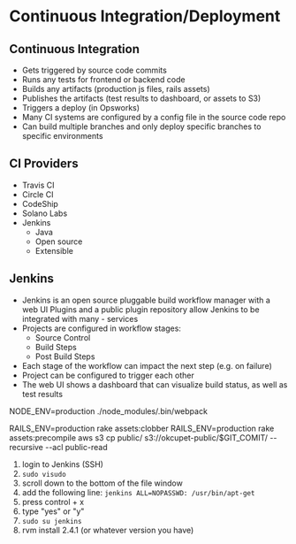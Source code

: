# Continuous Integration/Deployment

## Continuous Integration
- Gets triggered by source code commits
- Runs any tests for frontend or backend code
- Builds any artifacts (production js files, rails assets)
- Publishes the artifacts (test results to dashboard, or assets to S3)
- Triggers a deploy (in Opsworks)
- Many CI systems are configured by a config file in the source code repo
- Can build multiple branches and only deploy specific branches to specific environments

## CI Providers
- Travis CI
- Circle CI
- CodeShip
- Solano Labs
- Jenkins
  - Java
  - Open source
  - Extensible

## Jenkins
- Jenkins is an open source pluggable build workflow manager with a web UI
Plugins and a public plugin repository allow Jenkins to be integrated with many - services
- Projects are configured in workflow stages:
  - Source Control
  - Build Steps
  - Post Build Steps
- Each stage of the workflow can impact the next step (e.g. on failure)
- Project can be configured to trigger each other
- The web UI shows a dashboard that can visualize build status, as well as test results


NODE_ENV=production ./node_modules/.bin/webpack

RAILS_ENV=production rake assets:clobber
RAILS_ENV=production rake assets:precompile
aws s3 cp public/ s3://okcupet-public/$GIT_COMIT/ --recursive --acl public-read


1. login to Jenkins (SSH)
2. `sudo visudo`
3. scroll down to the bottom of the file window
4. add the following line:
`jenkins ALL=NOPASSWD: /usr/bin/apt-get`
5. press control + x
6. type "yes" or "y"
7. `sudo su jenkins`
8. rvm install 2.4.1 (or whatever version you have)
